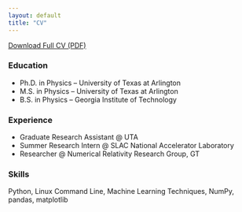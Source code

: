 ```yaml
---
layout: default
title: "CV"
---
```


[Download Full CV (PDF)](assets/Resume_2025.pdf)

### Education
- Ph.D. in Physics – University of Texas at Arlington
- M.S. in Physics – University of Texas at Arlington
- B.S. in Physics – Georgia Institute of Technology

### Experience
- Graduate Research Assistant @ UTA
- Summer Research Intern @ SLAC National Accelerator Laboratory
- Researcher @ Numerical Relativity Research Group, GT

### Skills
Python, Linux Command Line, Machine Learning Techniques, NumPy, pandas, matplotlib

